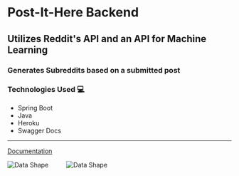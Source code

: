 # Post-It-Here Backend
## Utilizes Reddit's API and an API for Machine Learning
### Generates Subreddits based on a submitted post

### Technologies Used :computer:
- Spring Boot
- Java
- Heroku
- Swagger Docs

<hr />

<a href="https://postit-user-app.herokuapp.com/swagger-ui.html" target="_blank">Documentation</a>

<img src="data-shape1.png"
     alt="Data Shape"
     style="float: left; margin-right: 40px;" />
     
<img src="DataFlowChart.png"
     alt="Data Shape"
     style="float: left; margin-right: 40px;" />
